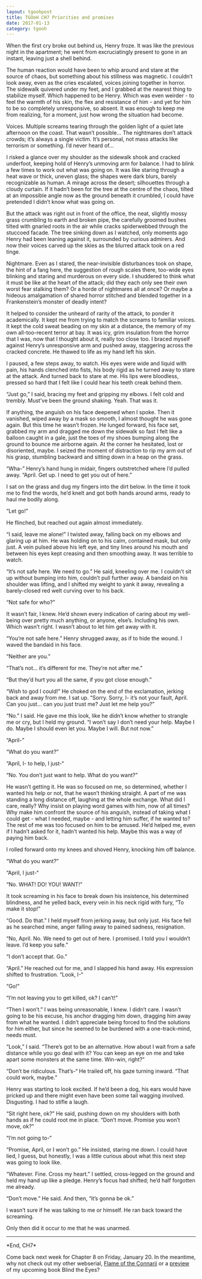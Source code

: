 ```yaml
---
layout: tgoohpost
title: TGOoH CH7 Priorities and promises
date: 2017-01-13
category: tgooh
---
```


When the first cry broke out behind us, Henry froze. It was like the previous night in the apartment; he went from excruciatingly present to gone in an instant, leaving just a shell behind. 

The human reaction would have been to whip around and stare at the source of chaos, but something about his stillness was magnetic. I couldn’t look away, even as the cries escalated, voices joining together in horror. The sidewalk quivered under my feet, and I grabbed at the nearest thing to stabilize myself. Which happened to be Henry. Which was even weirder - to feel the warmth of his skin, the flex and resistance of him - and yet for him to be so completely unresponsive, so absent. It was enough to keep me from realizing, for a moment, just how wrong the situation had become.

Voices. Multiple screams tearing through the golden light of a quiet late afternoon on the coast. That wasn’t possible… The nightmares don’t attack crowds; it’s always a single victim. It’s personal, not mass attacks like terrorism or something. I’d never heard of…

I risked a glance over my shoulder as the sidewalk shook and cracked underfoot, keeping hold of Henry’s unmoving arm for balance. I had to blink a few times to work out what was going on. It was like staring through a heat wave or thick, uneven glass; the shapes were dark blurs, barely recognizable as human. A mirage across the desert; silhouettes through a cloudy curtain. If it hadn’t been for the tree at the centre of the chaos, tilted at an impossible angle now as the ground beneath it crumbled, I could have pretended I didn’t know what was going on.

But the attack was right out in front of the office, the neat, slightly mossy grass crumbling to earth and broken pipe, the carefully groomed bushes tilted with gnarled roots in the air while cracks spiderwebbed through the stuccoed facade. The tree sinking down as I watched, only moments ago Henry had been leaning against it, surrounded by curious admirers. And now their voices carved up the skies as the blurred attack took on a red tinge.

Nightmare. Even as I stared, the near-invisible disturbances took on shape, the hint of a fang here, the suggestion of rough scales there, too-wide eyes blinking and staring and murderous on every side. I shuddered to think what it must be like at the heart of the attack; did they each only see their own worst fear stalking them? Or a horde of nightmares all at once? Or maybe a hideous amalgamation of shared horror stitched and blended together in a Frankenstein’s monster of deadly intent?

It helped to consider the unheard of rarity of the attack, to ponder it academically. It kept me from trying to match the screams to familiar voices. It kept the cold sweat beading on my skin at a distance, the memory of my own all-too-recent terror at bay. It was icy, grim insulation from the horror that I was, now that I thought about it, really too close too. I braced myself against Henry’s unresponsive arm and pushed away, staggering across the cracked concrete. He thawed to life as my hand left his skin.

I paused, a few steps away, to watch. His eyes were wide and liquid with pain, his hands clenched into fists, his body rigid as he turned away to stare at the attack. And turned back to stare at me. His lips were bloodless, pressed so hard that I felt like I could hear his teeth creak behind them. 

“Just go,” I said, bracing my feet and gripping my elbows. I felt cold and trembly. Must’ve been the ground shaking. Yeah. That was it.

If anything, the anguish on his face deepened when I spoke. Then it vanished, wiped away by a mask so smooth, I almost thought he was gone again. But this time he wasn’t frozen. He lunged forward, his face set, grabbed my arm and dragged me down the sidewalk so fast I felt like a balloon caught in a gale, just the toes of my shoes bumping along the ground to bounce me airborne again. At the corner he hesitated, lost or disoriented, maybe. I seized the moment of distraction to rip my arm out of his grasp, stumbling backward and sitting down in a heap on the grass.

“Wha-” Henry’s hand hung in midair, fingers outstretched where I’d pulled away. “April. Get up. I need to get you out of here.”

I sat on the grass and dug my fingers into the dirt below. In the time it took me to find the words, he’d knelt and got both hands around arms, ready to haul me bodily along.

“Let go!”

He flinched, but reached out again almost immediately.

“I said, leave me alone!” I twisted away, falling back on my elbows and glaring up at him. He was holding on to his calm, contained mask, but only just. A vein pulsed above his left eye, and tiny lines around his mouth and between his eyes kept creasing and then smoothing away. It was terrible to watch. 

“It’s not safe here. We need to go.” He said, kneeling over me. I couldn’t sit up without bumping into him, couldn’t pull further away. A bandaid on his shoulder was lifting, and I shifted my weight to yank it away, revealing a barely-closed red welt curving over to his back.

“Not safe for who?” 

It wasn’t fair, I knew. He’d shown every indication of caring about my well-being over pretty much anything, or anyone, else’s. Including his own. Which wasn’t right. I wasn’t about to let him get away with it.

“You’re not safe here.” Henry shrugged away, as if to hide the wound. I waved the bandaid in his face.

“Neither are you.”

“That’s not… it’s different for me. They’re not after me.”

“But they’d hurt you all the same, if you got close enough.”

“Wish to god I could!” He choked on the end of the exclamation, jerking back and away from me. I sat up. “Sorry. Sorry, I- it’s not your fault, April. Can you just… can you just trust me? Just let me help you?”

“No.” I said. He gave me this look, like he didn’t know whether to strangle me or cry, but I held my ground. “I won’t say I don’t need your help. Maybe I do. Maybe I should even let you. Maybe I will. But not now.”

“April-” 

“What do you want?”

“April, I- to help, I just-“

“No. You don’t just want to help. What do you want?”

He wasn’t getting it. He was so focused on me, so determined, whether I wanted his help or not, that he wasn’t thinking straight. A part of me was standing a long distance off, laughing at the whole exchange. What did I care, really? Why insist on playing word games with him, now of all times? Why make him confront the source of his anguish, instead of taking what I could get - what I needed, maybe - and letting him suffer, if he wanted to? The rest of me was too focused on him to be amused. He’d helped me, even if I hadn’t asked for it, hadn’t wanted his help. Maybe this was a way of paying him back.

I rolled forward onto my knees and shoved Henry, knocking him off balance.

“What do you want?”

“April, I just-“

“No. WHAT! DO! YOU! WANT!”

It took screaming in his face to break down his insistence, his determined blindness, and he yelled back, every vein in his neck rigid with fury, “To make it stop!”

“Good. Do that.” I held myself from jerking away, but only just. His face fell as he searched mine, anger falling away to pained sadness, resignation.

“No, April. No. We need to get out of here. I promised. I told you I wouldn’t leave. I’d keep you safe.”

“I don’t accept that. Go.”

“April.” He reached out for me, and I slapped his hand away. His expression shifted to frustration. “Look, I-“

“Go!”

“I’m not leaving you to get killed, ok? I can’t!”

“Then I won’t.” I was being unreasonable, I knew. I didn’t care. I wasn’t going to be his excuse, his anchor dragging him down, dragging him away from what he wanted. I didn’t appreciate being forced to find the solutions for him either, but since he seemed to be burdened with a one-track-mind, needs must.

“Look,” I said. “There’s got to be an alternative. How about I wait from a safe distance while you go deal with it? You can keep an eye on me and take apart some monsters at the same time. Win-win, right?”

“Don’t be ridiculous. That’s-“ He trailed off, his gaze turning inward. “That could work, maybe.”

Henry was starting to look excited. If he’d been a dog, his ears would have pricked up and there might even have been some tail wagging involved. Disgusting. I had to stifle a laugh. 

“Sit right here, ok?” He said, pushing down on my shoulders with both hands as if he could root me in place. “Don’t move. Promise you won’t move, ok?”

“I’m not going to-“

“Promise, April, or I won’t go.” He insisted, staring me down. I could have lied, I guess, but honestly, I was a little curious about what this next step was going to look like. 

“Whatever. Fine. Cross my heart.” I settled, cross-legged on the ground and held my hand up like a pledge. Henry’s focus had shifted; he’d half forgotten me already.

“Don’t move.” He said. And then, “it’s gonna be ok.”

I wasn’t sure if he was talking to me or himself. He ran back toward the screaming.

Only then did it occur to me that he was unarmed.
<hr>
*End, CH7* 

Come back next week for Chapter 8 on Friday, January 20. In the meantime, why not check out my other webserial, [Flame of the Connarii](http://kaie.space/fotc.html) or a [preview](http://kaie.space/book/2016/10/05/Preview-Chapter-1.html) of my upcoming book Blind the Eyes?
